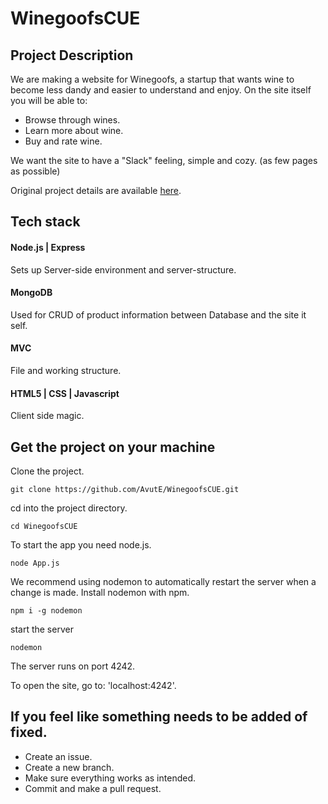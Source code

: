 # WinegoofsCUE

## Project Description
We are making a website for Winegoofs, a startup that wants wine to become less dandy and easier to understand and enjoy.
On the site itself you will be able to:
- Browse through wines.
- Learn more about wine.
- Buy and rate wine.


We want the site to have a "Slack" feeling, simple and cozy. (as few pages as possible)

Original project details are available [here](https://github.com/herkommer/TE4-w47-Project).

## Tech stack
#### Node.js | Express 
Sets up Server-side environment and server-structure.
#### MongoDB
Used for CRUD of product information between Database and the site it self.
#### MVC
File and working structure.

#### HTML5 | CSS | Javascript
Client side magic.

## Get the project on your machine

Clone the project.

`git clone https://github.com/AvutE/WinegoofsCUE.git`

cd into the project directory.

`cd WinegoofsCUE`

To start the app you need node.js.

`node App.js`

We recommend using nodemon to automatically restart the server when a change is made.
Install nodemon with npm.

`npm i -g nodemon`

start the server

`nodemon`

The server runs on port 4242.

To open the site, go to: 'localhost:4242'.

## If you feel like something needs to be added of fixed.
- Create an issue.
- Create a new branch.
- Make sure everything works as intended.
- Commit and make a pull request. 
